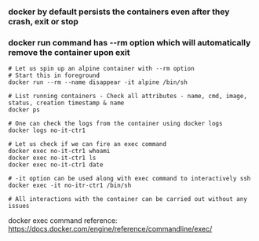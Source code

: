 ### docker by default persists the containers even after they crash, exit or stop
### docker run command has --rm option which will automatically remove the container upon exit

```
# Let us spin up an alpine container with --rm option
# Start this in foreground
docker run --rm --name disappear -it alpine /bin/sh

# List running containers - Check all attributes - name, cmd, image, status, creation timestamp & name
docker ps

# One can check the logs from the container using docker logs
docker logs no-it-ctr1

# Let us check if we can fire an exec command
docker exec no-it-ctr1 whoami
docker exec no-it-ctr1 ls
docker exec no-it-ctr1 date

# -it option can be used along with exec command to interactively ssh 
docker exec -it no-itr-ctr1 /bin/sh

# All interactions with the container can be carried out without any issues

```

docker exec command reference: https://docs.docker.com/engine/reference/commandline/exec/